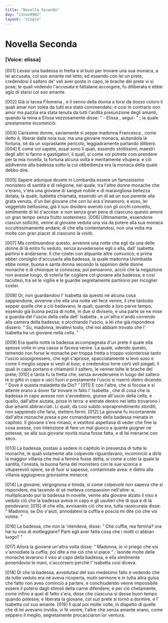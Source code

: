 ```yaml
---
title: "Novella Seconda"
day: "itnov0902"
layout: "single"
---
```

<div id="nov0902" type="novella" who="elissa">
 <h1>
  Novella Seconda
 </h1>
 <argument>
  <p>
   <h3>
    [Voice: elissa]
   </h3>
  </p>
  <p>
   <a name="p09020001">
    [001]
   </a>
   Levasi una badessa in fretta e al buio per trovare una sua monaca, a lei accusata, col suo amante nel letto; ed essendo con lei un prete, credendosi il saltero de' veli aver posto in capo, le brache del prete vi si pose; le quali vedendo l'accusata e fattalane accorgere, fu diliberata e ebbe agio di starsi col suo amante.
  </p>
 </argument>
 <div3 type="commentary" who="author">
  <p>
   <a name="p09020002">
    [002]
   </a>
   Gi&agrave; si tacea
   <name persref="filomena" type="person">
    Filomena
   </name>
   , e il senno della donna a torsi da dosso coloro li quali amar non volea da tutti era stato commendato; e cos&iacute; in contrario non amor ma pazzia era stata tenuta da tutti l'ardita presunzione degli amanti, quando
   <name persref="emilia" type="person">
    la reina
   </name>
   a
   <name persref="elissa" type="person">
    Elissa
   </name>
   vezzosamente disse:
   <q direct="unspecified" who="emilia">
    -
    <name persref="elissa" type="person">
     Elissa
    </name>
    , segui-
   </q>
   ; la quale prestamente incominci&ograve;:
  </p>
 </div3>
 <div3 type="commentary" who="elissa">
  <p>
   <a name="p09020003">
    [003]
   </a>
   Carissime donne, saviamente si seppe
   <name persref="francesca" type="person">
    madonna Francesca
   </name>
   , come detto &egrave;, liberar dalla noia sua; ma una giovane monaca, aiutandola la fortuna, s&eacute; da un soprastante pericolo, leggiadramente parlando diliber&ograve;.
   <a name="p09020004">
    [004]
   </a>
   E come voi sapete, assai sono li quali, essendo stoltissimi, maestri degli altri si fanno e gastigatori, li quali, s&iacute; come voi potrete com prendere per la mia novella, la fortuna alcuna volta e meritamente vitupera: e ci&ograve; addivenne alla badessa sotto la cui obbedienza era la monaca della quale debbo dire.
  </p>
 </div3>
 <p>
  <a name="p09020005">
   [005]
  </a>
  Sapere adunque dovete in
  <name placeref="lombardia" type="place">
   Lombardia
  </name>
  essere un famosissimo monistero di santit&agrave; e di religione, nel quale, tra l'altre donne monache che v'erano, v'era una giovane di sangue nobile e di maravigliosa bellezza dotata, la quale,
  <name persref="isabetta" type="person">
   Isabetta
  </name>
  chiamata, essendo un d&iacute; ad un suo parente alla grata venuta, d'un bel giovane che con lui era s'innamor&ograve;; e esso, lei veggendo bellissima, gi&agrave; il suo disidero avendo con gli occhi concetto, similmente di lei s'accese: e non senza gran pena di ciascuno questo amore un gran tempo senza frutto sostennero.
  <a name="p09020006">
   [006]
  </a>
  Ultimamente, essendone ciascun sollicito, venne al giovane veduta una via da potere alla sua monaca occultissimamente andare; di che ella contentandosi, non una volta ma molte con gran piacer di ciascuno la visit&ograve;.
 </p>
 <p>
  <a name="p09020007">
   [007]
  </a>
  Ma continuandosi questo, avvenne una notte che egli da una delle donne di l&agrave; entro fu veduto, senza avvedersene egli o ella, dall'
  <name persref="isabetta" type="person">
   Isabetta
  </name>
  partirsi e andarsene. Il che costei con alquante altre comunic&ograve;; e prima ebber consiglio d'accusarla alla badessa, la quale
  <name persref="usimbalda" type="person">
   madonna Usimbalda
  </name>
  ebbe nome, buona e santa donna secondo la oppinion delle donne monache e di chiunque la conoscea; poi pensarono, acci&ograve; che la negazione non avesse luogo, di volerla far cogliere col giovane alla badessa; e cos&iacute; taciutesi, tra s&eacute; le vigilie e le guardie segretamente partirono per incoglier costei.
 </p>
 <p>
  <a name="p09020008">
   [008]
  </a>
  Or, non guardandosi l'
  <name persref="isabetta" type="person">
   Isabetta
  </name>
  da questo n&eacute; alcuna cosa sappiendone, avvenne che ella una notte vel fece venire, il che tantosto sepper quelle che a ci&ograve; badavano; le quali, quando a loro parve tempo, essendo gi&agrave; buona pezza di notte, in due si divisero, e una parte se ne mise a guardia del l'uscio della cella dell'
  <name persref="isabetta" type="person">
   Isabetta
  </name>
  , e un'altra n'and&ograve; correndo alla camera della badessa; e picchiando l'uscio, a lei che gi&agrave; rispondeva dissero:
  <q direct="unspecified" who="monache-0902">
   Su, madonna, levatevi tosto, ch&eacute; noi abbiam trovato che l'
   <name persref="isabetta" type="person">
    Isabetta
   </name>
   ha un giovane nella cella.
  </q>
 </p>
 <p>
  <a name="p09020009">
   [009]
  </a>
  Era quella notte la badessa accompagnata d'un prete il quale ella spesse volte in una cassa si faceva venire. La quale, udendo questo, temendo non forse le monache per troppa fretta o troppo volonterose tanto l'uscio sospignessero, che egli s'aprisse, spacciatamente si lev&ograve; suso e come il meglio seppe si vest&iacute; al buio; e credendosi torre certi veli piegati, li quali in capo portano e chiamanli il saltero, le venner tolte le brache del prete;
  <a name="p09020010">
   [010]
  </a>
  e tanta fu la fretta che, senza avvedersene in luogo del saltero le si gitt&ograve; in capo e usc&iacute; fuori e prestamente l'uscio si riserr&ograve; dietro dicendo:
  <q direct="unspecified" who="usimbalda">
   Dove &egrave; questa maladetta da Dio?
  </q>
  <a name="p09020011">
   [011]
  </a>
  E con l'altre, che s&iacute; focose e s&iacute; attente erano a dover far trovare in fallo l'
  <name persref="isabetta" type="person">
   Isabetta
  </name>
  , che di cosa che la badessa in capo avesse non s'avvedieno, giunse all'uscio della cella, e quello, dall'altre aiutata, pinse in terra: e entrate dentro nel letto trovarono i due amanti abbracciati. Li quali, da cos&iacute; subito sopraprendimento storditi, non sappiendo che farsi, stettero fermi.
  <a name="p09020012">
   [012]
  </a>
  La giovane fu incontanente dall'altre monache presa e per comandamento della badessa menata in capitolo. Il giovane s'era rimaso; e vestitosi aspettava di veder che fine la cosa avesse, con intenzione di fare un mal giuoco a quante giugner ne potesse, se alla sua giovane novit&agrave; niuna fosse fatta, e di lei menarne con seco.
 </p>
 <p>
  <a name="p09020013">
   [013]
  </a>
  La badessa, postasi a sedere in capitolo in presenzia di tutte le monache, le quali solamente alla colpevole riguardavano, incominci&ograve; a dirle la maggior villania che mai a femina fosse detta, s&iacute; come a colei la quale la santit&agrave;, l'onest&agrave;, la buona fama del monistero con le sue sconce e vituperevoli opere, se di fuor si sapesse, contaminate avea: e dietro alla villania aggiugneva gravissime minacce.
 </p>
 <p>
  <a name="p09020014">
   [014]
  </a>
  La giovane, vergognosa e timida, s&iacute; come colpevole non sapeva che si rispondere, ma tacendo di s&eacute; metteva compassion nell'altre: e, multiplicando pur la badessa in novelle, venne alla giovane alzato il viso e veduto ci&ograve; che la badessa aveva in capo e gli usulieri che di qua e di l&agrave; pendevano:
  <a name="p09020015">
   [015]
  </a>
  di che ella, avvisando ci&ograve; che era, tutta rassicurata disse:
  <q direct="unspecified" who="isabetta">
   Madonna, se Dio v'aiuti, annodatevi la cuffia e poscia mi dite ci&ograve; che voi volete.
  </q>
 </p>
 <p>
  <a name="p09020016">
   [016]
  </a>
  La badessa, che non la 'ntendeva, disse:
  <q direct="unspecified" who="usimbalda">
   Che cuffia, rea femina? ora hai tu viso di motteggiare? Parti egli aver fatta cosa che i motti ci abbian luogo?
  </q>
 </p>
 <p>
  <a name="p09020017">
   [017]
  </a>
  Allora la giovane un'altra volta disse:
  <q direct="unspecified" who="isabetta">
   Madonna, io vi priego che voi v'annodiate la cuffia; poi dite a me ci&ograve; che vi piace
  </q>
  ; laonde molte delle monache levarono il viso al capo della badessa, e ella similmente ponendovisi le mani, s'accorsero perch&eacute; l'
  <name persref="isabetta" type="person">
   Isabetta
  </name>
  cos&iacute; diceva.
 </p>
 <p>
  <a name="p09020018">
   [018]
  </a>
  Di che la badessa, avvedutasi del suo medesimo fallo e vedendo che da tutte veduto era n&eacute; aveva ricoperta, mut&ograve; sermone e in tutta altra guisa che fatto non avea cominci&ograve; a parlare, e conchiudendo venne impossibile essere il potersi dagli stimoli della carne difendere; e per ci&ograve; chetamente, come infino a quel d&iacute; fatto s'era, disse che ciascuna si desse buon tempo quando potesse; e liberata la giovane, col suo prete si torn&ograve; a dormire, e l'
  <name persref="isabetta" type="person">
   Isabetta
  </name>
  col suo amante.
  <a name="p09020019">
   [019]
  </a>
  Il qual poi molte volte, in dispetto di quelle che di lei avevano invidia, vi f&eacute; venire; l'altre che senza amante erano, come seppero il meglio, segretamente procacciaron lor ventura.
 </p>
</div>